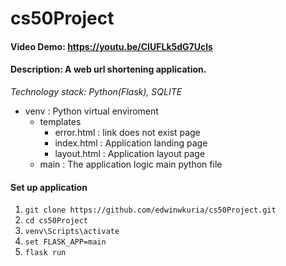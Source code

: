 # cs50Project
#### Video Demo: https://youtu.be/CIUFLk5dG7Ucls
#### Description: A web url shortening application. 

*Technology stack: Python(Flask), SQLITE*
- venv : Python virtual enviroment
    * templates
        - error.html : link does not exist page
        - index.html : Application landing page
        - layout.html : Application layout page
    * main : The application logic main python file

#### Set up application
1. `git clone https://github.com/edwinwkuria/cs50Project.git`
2. `cd cs50Project`
3. `venv\Scripts\activate`
4. `set FLASK_APP=main`
5. `flask run`

